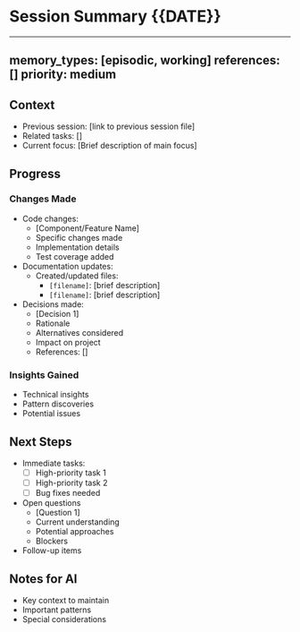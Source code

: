 # Session Summary {{DATE}}

---
memory_types: [episodic, working]
references: []
priority: medium
---

## Context
- Previous session: [link to previous session file]
- Related tasks: []
- Current focus: [Brief description of main focus]

## Progress
### Changes Made
- Code changes:
  - [Component/Feature Name]
  - Specific changes made
  - Implementation details
  - Test coverage added
- Documentation updates:
  - Created/updated files:
    - `[filename]`: [brief description]
    - `[filename]`: [brief description]
- Decisions made:
  - [Decision 1]
  - Rationale
  - Alternatives considered
  - Impact on project
  - References: []

### Insights Gained
- Technical insights
- Pattern discoveries
- Potential issues

## Next Steps
- Immediate tasks: 
  - [ ] High-priority task 1
  - [ ] High-priority task 2
  - [ ] Bug fixes needed
- Open questions
  - [Question 1]
  - Current understanding
  - Potential approaches
  - Blockers
- Follow-up items

## Notes for AI
- Key context to maintain
- Important patterns
- Special considerations

